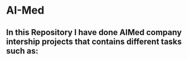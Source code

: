 # AI-Med
## In this Repository I have done AIMed company intership projects that contains different tasks such as:

